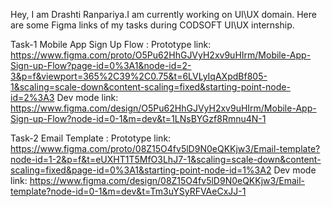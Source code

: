 Hey,
I am Drashti Ranpariya.I am currently working on UI\UX domain.
Here are some Figma links of my tasks during CODSOFT UI\UX internship.

Task-1 Mobile App Sign Up Flow : 
Prototype link: https://www.figma.com/proto/O5Pu62HhGJVyH2xv9uHIrm/Mobile-App-Sign-up-Flow?page-id=0%3A1&node-id=2-3&p=f&viewport=365%2C39%2C0.75&t=6LVLyIqAXpdBf805-1&scaling=scale-down&content-scaling=fixed&starting-point-node-id=2%3A3
Dev mode link: https://www.figma.com/design/O5Pu62HhGJVyH2xv9uHIrm/Mobile-App-Sign-up-Flow?node-id=0-1&m=dev&t=1LNsBYGzf8Rmnu4N-1

Task-2 Email Template : 
Prototype link: https://www.figma.com/proto/08Z15O4fv5lD9N0eQKKjw3/Email-template?node-id=1-2&p=f&t=eUXHT1T5MfO3LhJ7-1&scaling=scale-down&content-scaling=fixed&page-id=0%3A1&starting-point-node-id=1%3A2
Dev mode link: https://www.figma.com/design/08Z15O4fv5lD9N0eQKKjw3/Email-template?node-id=0-1&m=dev&t=Tm3uYSyRFVAeCxJJ-1
